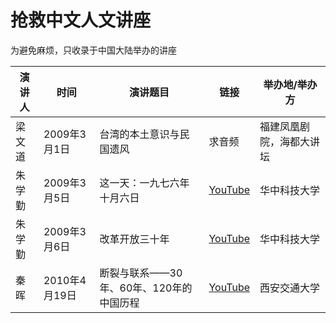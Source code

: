 # 抢救中文人文讲座

为避免麻烦，只收录于中国大陆举办的讲座

演讲人  | 时间        |  演讲题目 | 链接 | 举办地/举办方 
--- | --- |  --- | --- | --- 
梁文道  | 2009年3月1日 | 台湾的本土意识与民国遗风 | 求音频 | 福建凤凰剧院，海都大讲坛
朱学勤  | 2009年3月5日 | 这一天：一九七六年十月六日 | [YouTube](https://www.youtube.com/watch?v=C3lj1hmhvS4&t) | 华中科技大学 
朱学勤 | 2009年3月6日 | 改革开放三十年 | [YouTube](https://www.youtube.com/watch?v=jIh0P4VHW-Q)  | 华中科技大学
秦晖  | 2010年4月19日 | 断裂与联系——30年、60年、120年的中国历程 | [YouTube](https://www.youtube.com/watch?v=AXVQkAeIHGA)  | 西安交通大学 
